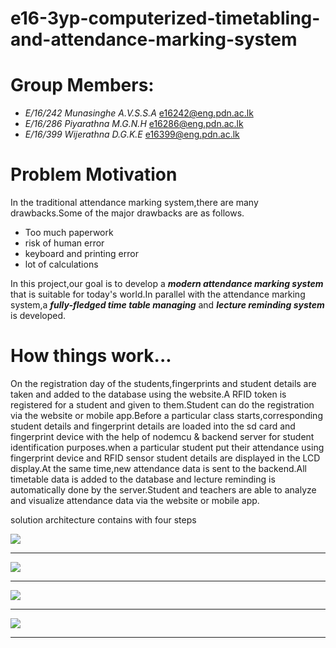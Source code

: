 # e16-3yp-computerized-timetabling-and-attendance-marking-system

# Group Members:
*  *E/16/242 Munasinghe A.V.S.S.A* e16242@eng.pdn.ac.lk
*  *E/16/286 Piyarathna M.G.N.H*  e16286@eng.pdn.ac.lk
*  *E/16/399  Wijerathna D.G.K.E* e16399@eng.pdn.ac.lk

# Problem Motivation

In the traditional attendance marking system,there are many drawbacks.Some of the major drawbacks are as follows.
* Too much paperwork
* risk of human error
* keyboard and printing error
* lot of calculations

In this project,our goal is to develop a ***modern attendance marking system*** that is suitable for today's world.In parallel with the attendance marking system,a ***fully-fledged time table managing*** and ***lecture reminding system*** is developed.

# How things work...

On the registration day of the students,fingerprints and student details are taken and added to the database using the website.A RFID token is registered for a student and given to them.Student can do the registration via the website or mobile app.Before a particular class starts,corresponding student details and fingerprint details are loaded into the sd card and fingerprint device with the help of nodemcu & backend server for student identification purposes.when a particular student put their attendance using fingerprint device and RFID sensor student details are displayed in the LCD display.At the same time,new attendance data is sent to the backend.All timetable data is added to the database and lecture reminding is automatically done by the server.Student and teachers are able to analyze and visualize attendance data via the website or mobile app.

solution architecture contains with four steps

<img src="/images/solution architecture/f1.jpg"><hr>
<img src="/images/solution architecture/f2.jpg"><hr>
<img src="/images/solution architecture/f3.jpg"><hr>
<img src="/images/solution architecture/f4.jpg"><hr>




 
